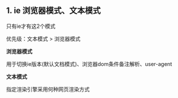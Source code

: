## 1. ie 浏览器模式、文本模式

只有ie才有这2个模式

优先级：文本模式 > 浏览器模式

**浏览器模式**

用于切换ie版本(默认文档模式)、浏览器dom条件备注解析、user-agent

**文本模式**

指定渲染引擎采用何种网页渲染方式
